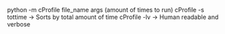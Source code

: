 python -m cProfile file_name args (amount of times to run)
cProfile -s tottime -> Sorts by total amount of time
cProfile -lv -> Human readable and verbose